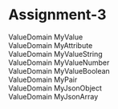 # Assignment-3

ValueDomain MyValue  
ValueDomain MyAttribute  
ValueDomain MyValueString  
ValueDomain MyValueNumber  
ValueDomain MyValueBoolean  
ValueDomain MyPair  
ValueDomain MyJsonObject  
ValueDomain MyJsonArray  
